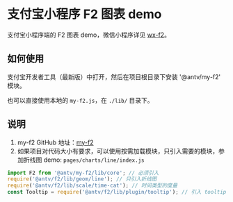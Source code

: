 # 支付宝小程序 F2 图表 demo

支付宝小程序端的 F2 图表 demo，微信小程序详见 [wx-f2](https://github.com/antvis/wx-f2)。

## 如何使用

支付宝开发者工具（最新版）中打开，然后在项目根目录下安装 '@antv/my-f2' 模块。

也可以直接使用本地的 `my-f2.js`，在 `./lib/` 目录下。


## 说明

1. my-f2 GitHub 地址：[my-f2](https://github.com/antvis/my-f2) 
2. 如果项目对代码大小有要求，可以使用按需加载模块，只引入需要的模块，参加折线图 demo: `pages/charts/line/index.js`

```js
import F2 from '@antv/my-f2/lib/core'; // 必须引入
require('@antv/f2/lib/geom/line'); // 只引入折线图
require('@antv/f2/lib/scale/time-cat'); // 时间类型的度量
const Tooltip = require('@antv/f2/lib/plugin/tooltip'); // 引入 tooltip 插件
```

